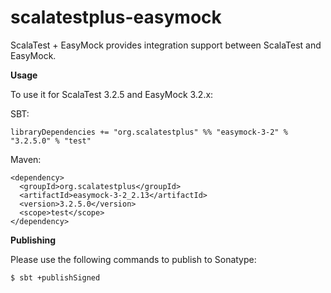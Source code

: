 # scalatestplus-easymock
 ScalaTest + EasyMock provides integration support between ScalaTest and EasyMock.

 **Usage**

To use it for ScalaTest 3.2.5 and EasyMock 3.2.x: 

SBT: 

```
libraryDependencies += "org.scalatestplus" %% "easymock-3-2" % "3.2.5.0" % "test"
```

Maven: 

```
<dependency>
  <groupId>org.scalatestplus</groupId>
  <artifactId>easymock-3-2_2.13</artifactId>
  <version>3.2.5.0</version>
  <scope>test</scope>
</dependency>
```

**Publishing**

Please use the following commands to publish to Sonatype: 

```
$ sbt +publishSigned
```
